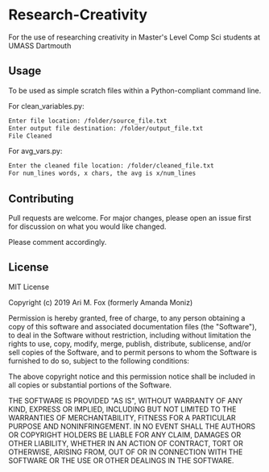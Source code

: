 # Research-Creativity

For the use of researching creativity in Master's Level Comp Sci students at UMASS Dartmouth

## Usage
To be used as simple scratch files within a Python-compliant command line.

For clean_variables.py:
```bash
Enter file location: /folder/source_file.txt
Enter output file destination: /folder/output_file.txt
File Cleaned
```

For avg_vars.py:
```bash
Enter the cleaned file location: /folder/cleaned_file.txt
For num_lines words, x chars, the avg is x/num_lines
```

## Contributing
Pull requests are welcome. For major changes, please open an issue first for discussion on what you would like changed.

Please comment accordingly.

## License
MIT License

Copyright (c) 2019 Ari M. Fox (formerly Amanda Moniz)

Permission is hereby granted, free of charge, to any person obtaining a copy
of this software and associated documentation files (the "Software"), to deal
in the Software without restriction, including without limitation the rights
to use, copy, modify, merge, publish, distribute, sublicense, and/or sell
copies of the Software, and to permit persons to whom the Software is
furnished to do so, subject to the following conditions:

The above copyright notice and this permission notice shall be included in all
copies or substantial portions of the Software.

THE SOFTWARE IS PROVIDED "AS IS", WITHOUT WARRANTY OF ANY KIND, EXPRESS OR
IMPLIED, INCLUDING BUT NOT LIMITED TO THE WARRANTIES OF MERCHANTABILITY,
FITNESS FOR A PARTICULAR PURPOSE AND NONINFRINGEMENT. IN NO EVENT SHALL THE
AUTHORS OR COPYRIGHT HOLDERS BE LIABLE FOR ANY CLAIM, DAMAGES OR OTHER
LIABILITY, WHETHER IN AN ACTION OF CONTRACT, TORT OR OTHERWISE, ARISING FROM,
OUT OF OR IN CONNECTION WITH THE SOFTWARE OR THE USE OR OTHER DEALINGS IN THE
SOFTWARE.
